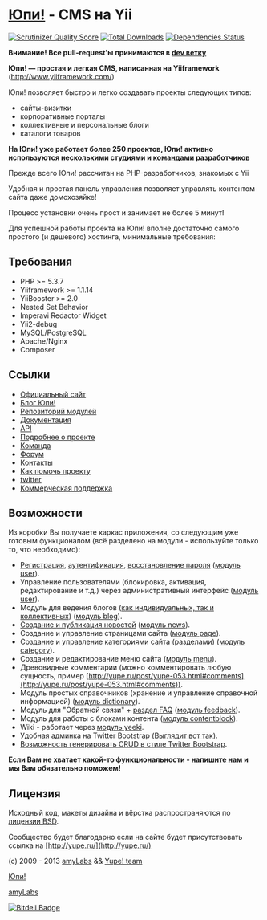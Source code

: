 [Юпи!](http://yupe.ru/web/images/logo.png) - CMS на Yii
=================

[![Scrutinizer Quality Score](https://scrutinizer-ci.com/g/yupe/yupe/badges/quality-score.png?s=7530a908ed160af10407a051474a9064325510cc)](https://scrutinizer-ci.com/g/yupe/yupe/)
[![Total Downloads](https://poser.pugx.org/yupe/yupe/downloads.png)](https://packagist.org/packages/yupe/yupe)
[![Dependencies Status](https://d2xishtp1ojlk0.cloudfront.net/d/1477472)](http://depending.in/yupe/yupe)

**Внимание! Все pull-request'ы принимаются в [dev ветку](https://github.com/yupe/yupe/tree/dev)** 

**Юпи! — простая и легкая CMS, написанная на Yiiframework** (http://www.yiiframework.com/)

Юпи! позволяет быстро и легко создавать проекты следующих типов:

* сайты-визитки
* корпоративные порталы
* коллективные и персональные блоги
* каталоги товаров


**На Юпи! уже работает более 250 проектов, Юпи! активно используются несколькими студиями и [командами разработчиков](http://yupe.ru/pages/friends)**

Прежде всего Юпи! рассчитан на PHP-разработчиков, знакомых с Yii

Удобная и простая панель управления позволяет управлять контентом сайта даже домохозяйке!

Процесс установки очень прост и занимает не более 5 минут!

Для успешной работы проекта на Юпи! вполне достаточно самого простого (и дешевого) хостинга, минимальные требования:

Требования
----------
* PHP >= 5.3.7
* Yiiframework >= 1.1.14
* YiiBooster >= 2.0
* Nested Set Behavior
* Imperavi Redactor Widget
* Yii2-debug
* MySQL/PostgreSQL
* Apaсhe/Nginx
* Composer

Ссылки
------
* [Официальный сайт](http://yupe.ru/)
* [Блог Юпи!](http://yupe.ru/index.php/blog/yupe-mini-cms-yii)
* [Репозиторий модулей](https://github.com/yupe/yupe-ext)
* [Документация](http://yupe.ru/docs/index.html)
* [API](http://api.yupe.ru/)
* [Подробнее о проекте](http://yupe.ru/pages/about)
* [Команда](http://yupe.ru/docs/yupe/team.html)
* [Форум](http://yupe.ru/talk/)
* [Контакты](http://yupe.ru/feedback/index)
* [Как помочь проекту](http://yupe.ru/docs/yupe/assistance.project.html)
* [twitter](https://twitter.com/#!/YupeCms)
* [Коммерческая поддержка](http://amylabs.ru/contact)

Возможности
-----------

Из коробки Вы получаете каркас приложения, со следующим уже готовым
функционалом (всё разделено на модули - используйте только то, что необходимо):

* [Регистрация](http://yupe.ru/registration), [аутентификация](http://yupe.ru/login), [восстановление пароля](http://yupe.ru/recovery) ([модуль user](https://github.com/yupe/yupe/tree/master/protected/modules/user)).
* Управление пользователями (блокировка, активация, редактирование и т.д.) через административный интерфейс ([модуль user](https://github.com/yupe/yupe/tree/master/protected/modules/user)).
* Модуль для ведения блогов ([как индивидуальных, так и коллективных](http://yupe.ru/blogs/yupe-mini-cms-yii)) ([модуль blog](https://github.com/yupe/yupe/tree/master/protected/modules/blog)).
* [Создание и публикация новостей](http://yupe.ru/story/ocherednoy-sayt-na-yupi) ([модуль news](https://github.com/yupe/yupe/tree/master/protected/modules/news)).
* Создание и управление страницами сайта ([модуль page](https://github.com/yupe/yupe/tree/master/protected/modules/page)).
* Создание и управление категориями сайта (разделами) ([модуль category](https://github.com/yupe/yupe/tree/master/protected/modules/category)).
* Создание и редактирование меню сайта ([модуль menu](https://github.com/yupe/yupe/tree/master/protected/modules/menu)).
* Древовидные комментарии (можно комментировать любую сущность, пример [http://yupe.ru/post/yupe-053.html#comments](http://yupe.ru/post/yupe-053.html#comments)).
* Модуль простых справочников (хранение и управление справочной информацией) ([модуль dictionary](https://github.com/yupe/yupe/tree/master/protected/modules/dictionary)).
* Модуль для "Обратной связи" + [раздел FAQ](http://yupe.ru/faq) ([модуль feedback](https://github.com/yupe/yupe/tree/master/protected/modules/feedback)).
* Модуль для работы с блоками контента ([модуль contentblock](https://github.com/yupe/yupe/tree/master/protected/modules/contentblock)).
* Wiki - работает через [модуль yeeki](http://rmcreative.ru/blog/post/yeeki).
* Удобная админка на Twitter Bootstrap  ([Выглядит вот так](http://yupe.ru/albums)).
* [Возможность генерировать CRUD в стиле Twitter Bootstrap](https://github.com/yupe/yupe/tree/master/protected/modules/yupe/extensions/yupe).

**Если Вам не хватает какой-то функциональности - [напишите нам](http://amylabs.ru/contact) и мы Вам обязательно поможем!**


Лицензия
--------

Исходный код, макеты дизайна и вёрстка распространяются по [лицензии BSD](http://ru.wikipedia.org/wiki/%D0%9B%D0%B8%D1%86%D0%B5%D0%BD%D0%B7%D0%B8%D1%8F_BSD).

Сообщество будет благодарно если на сайте будет присутствовать ссылка на [http://yupe.ru/](http://yupe.ru/)


(c) 2009 - 2013 [amyLabs](http://amylabs.ru) && [Yupe! team](http://yupe.ru/)

[Юпи!](http://yupe.ru/web/images/logo.png)

[amyLabs](http://amylabs.ru/assets/fecc88d8/labs/logo.png)

[![Bitdeli Badge](https://d2weczhvl823v0.cloudfront.net/yupe/yupe/trend.png)](https://bitdeli.com/free "Bitdeli Badge")

